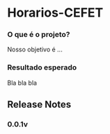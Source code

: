# Horarios-CEFET

### O que é o projeto?

Nosso objetivo é ...

### Resultado esperado

Bla bla bla

## Release Notes
### 0.0.1v
